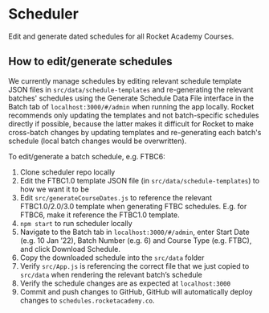 # Scheduler

Edit and generate dated schedules for all Rocket Academy Courses.

## How to edit/generate schedules

We currently manage schedules by editing relevant schedule template JSON files in `src/data/schedule-templates` and re-generating the relevant batches' schedules using the Generate Schedule Data File interface in the Batch tab of `localhost:3000/#/admin` when running the app locally. Rocket recommends only updating the templates and not batch-specific schedules directly if possible, because the latter makes it difficult for Rocket to make cross-batch changes by updating templates and re-generating each batch's schedule (local batch changes would be overwritten).

To edit/generate a batch schedule, e.g. FTBC6:
1. Clone scheduler repo locally
2. Edit the FTBC1.0 template JSON file (in `src/data/schedule-templates`) to how we want it to be
3. Edit `src/generateCourseDates.js` to reference the relevant FTBC1.0/2.0/3.0 template when generating FTBC schedules. E.g. for FTBC6, make it reference the FTBC1.0 template.
4. `npm start` to run scheduler locally
5. Navigate to the Batch tab in `localhost:3000/#/admin`, enter Start Date (e.g. 10 Jan ’22), Batch Number (e.g. 6) and Course Type (e.g. FTBC), and click Download Schedule. 
6. Copy the downloaded schedule into the `src/data` folder
7. Verify `src/App.js` is referencing the correct file that we just copied to `src/data` when rendering the relevant batch’s schedule
8. Verify the schedule changes are as expected at `localhost:3000`
9. Commit and push changes to GitHub, GitHub will automatically deploy changes to `schedules.rocketacademy.co`.
